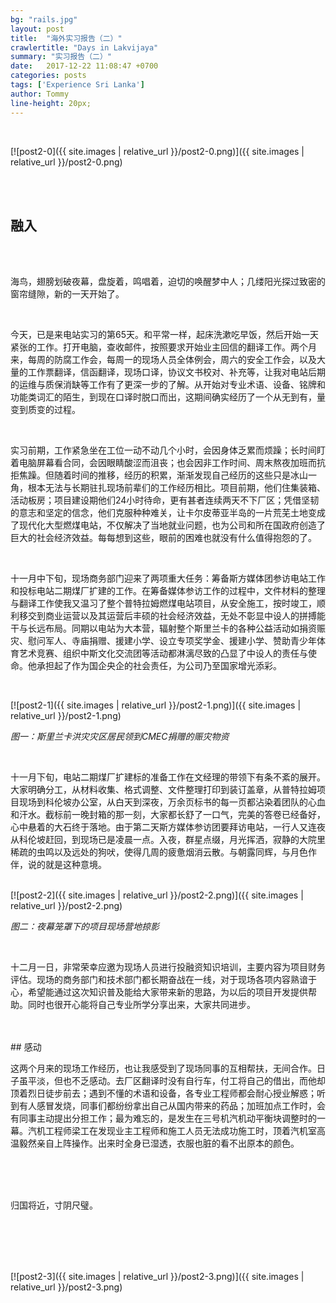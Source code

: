 ```yaml
---
bg: "rails.jpg"
layout: post
title:  "海外实习报告（二）"
crawlertitle: "Days in Lakvijaya"
summary: "实习报告（二）"
date:   2017-12-22 11:08:47 +0700
categories: posts
tags: ['Experience Sri Lanka']
author: Tommy
line-height: 20px;
---
```


<br>

[![post2-0]({{ site.images | relative_url }}/post2-0.png)]({{ site.images | relative_url }}/post2-0.png)

<br>
<br>

## 融入

<br>
<br>

海鸟，翅膀划破夜幕，盘旋着，鸣唱着，迫切的唤醒梦中人；几缕阳光探过致密的窗帘缝隙，新的一天开始了。


<br>

今天，已是来电站实习的第65天。和平常一样，起床洗漱吃早饭，然后开始一天紧张的工作。打开电脑，查收邮件，按照要求开始业主回信的翻译工作。两个月来，每周的防腐工作会，每周一的现场人员全体例会，周六的安全工作会，以及大量的工作票翻译，信函翻译，现场口译，协议文书校对、补充等，让我对电站后期的运维与质保消缺等工作有了更深一步的了解。从开始对专业术语、设备、铭牌和功能类词汇的陌生，到现在口译时脱口而出，这期间确实经历了一个从无到有，量变到质变的过程。

<br>

实习前期，工作紧急坐在工位一动不动几个小时，会因身体乏累而烦躁；长时间盯着电脑屏幕看合同，会因眼睛酸涩而沮丧；也会因非工作时间、周末熬夜加班而抗拒焦躁。但随着时间的推移，经历的积累，渐渐发现自己经历的这些只是冰山一角，根本无法与长期驻扎现场前辈们的工作经历相比。项目前期，他们住集装箱、活动板房；项目建设期他们24小时待命，更有甚者连续两天不下厂区；凭借坚韧的意志和坚定的信念，他们克服种种难关，让卡尔皮蒂亚半岛的一片荒芜土地变成了现代化大型燃煤电站，不仅解决了当地就业问题，也为公司和所在国政府创造了巨大的社会经济效益。每每想到这些，眼前的困难也就没有什么值得抱怨的了。

<br>

十一月中下旬，现场商务部门迎来了两项重大任务：筹备斯方媒体团参访电站工作和投标电站二期煤厂扩建的工作。在筹备媒体参访工作的过程中，文件材料的整理与翻译工作使我又温习了整个普特拉姆燃煤电站项目，从安全施工，按时竣工，顺利移交到商业运营以及其运营后丰硕的社会经济效益，无处不彰显中设人的拼搏能干与长远布局。同期以电站为大本营，辐射整个斯里兰卡的各种公益活动如捐资赈灾、慰问军人、寺庙捐赠、援建小学、设立专项奖学金、援建小学、赞助青少年体育艺术竞赛、组织中斯文化交流团等活动都淋漓尽致的凸显了中设人的责任与使命。他承担起了作为国企央企的社会责任，为公司乃至国家增光添彩。


<br>

[![post2-1]({{ site.images | relative_url }}/post2-1.png)]({{ site.images | relative_url }}/post2-1.png)

*图一：斯里兰卡洪灾灾区居民领到CMEC捐赠的赈灾物资*

<br>

十一月下旬，电站二期煤厂扩建标的准备工作在文经理的带领下有条不紊的展开。大家明确分工，从材料收集、格式调整、文件整理打印到装订盖章，从普特拉姆项目现场到科伦坡办公室，从白天到深夜，万余页标书的每一页都沾染着团队的心血和汗水。截标前一晚封箱的那一刻，大家都长舒了一口气，完美的答卷已经备好，心中悬着的大石终于落地。由于第二天斯方媒体参访团要拜访电站，一行人又连夜从科伦坡赶回，到现场已是凌晨一点。入夜，群星点缀，月光挥洒，寂静的大院里稀疏的虫鸣以及远处的狗吠，使得几周的疲惫烟消云散。与朝露同辉，与月色作伴，说的就是这种意境。




<br>
[![post2-2]({{ site.images | relative_url }}/post2-2.png)]({{ site.images | relative_url }}/post2-2.png)

*图二：夜幕笼罩下的项目现场营地掠影*

<br>


十二月一日，非常荣幸应邀为现场人员进行投融资知识培训，主要内容为项目财务评估。现场的商务部门和技术部门都长期奋战在一线，对于现场各项内容熟谙于心，希望能通过这次知识普及能给大家带来新的思路，为以后的项目开发提供帮助。同时也很开心能将自己专业所学分享出来，大家共同进步。

<br>
<br>
## 感动

<br>


这两个月来的现场工作经历，也让我感受到了现场同事的互相帮扶，无间合作。日子虽平淡，但也不乏感动。去厂区翻译时没有自行车，付工将自己的借出，而他却顶着烈日徒步前去；遇到不懂的术语和设备，各专业工程师都会耐心授业解惑；听到有人感冒发烧，同事们都纷纷拿出自己从国内带来的药品；加班加点工作时，会有同事主动提出分担工作；最为难忘的，是发生在三号机汽机动平衡块调整时的一幕。汽机工程师梁工在发现业主工程师和施工人员无法成功施工时，顶着汽机室高温毅然亲自上阵操作。出来时全身已湿透，衣服也脏的看不出原本的颜色。


<br>
<br>
<br>

归国将近，寸阴尺璧。

<br>
<br>
<br>
<br>


[![post2-3]({{ site.images | relative_url }}/post2-3.png)]({{ site.images | relative_url }}/post2-3.png)
